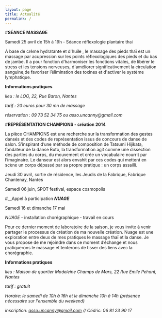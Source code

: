 ```yaml
---
layout: page
title: Actualité
permalink: /
---
```



#__SÉANCE MASSAGE__  

Samedi 25 avril de 15h à 19h - Séance réflexologie plantaire thai   




A base de crème hydratante et d'huile , le massage des pieds thaï est un massage par acupression sur les points réflexologiques des pieds et du bas de jambe. Il a pour fonction d'harmoniser les fonctions vitales, de libérer le stress et les tensions nerveuses, d'améliorer significativement la circulation sanguine,de favoriser l’élimination des toxines et d'activer le système lymphatique.  






__Informations pratiques__

_lieu : le LOO, 22, Rue Baron, Nantes_

_tarif : 20 euros pour 30 mn de massage_

_réservation : 09 73 52 34 75 ou asso.uncanny@gmail.com_





#__REPRÉSENTATION CHAMPIONS - création 2014__  




La pièce CHAMPIONS est une recherche sur la transformation des gestes dansés et des codes de représentation issus de concours de danse de salon. S’inspirant d’une méthode de composition de Tatsumi Hijikata, fondateur de la danse Buto, la transformation agit comme une dissection des parties du corps, du mouvement et crée un vocabulaire nourrit par l’imaginaire. Le danseur est alors envahit par ces codes qui mettent en scène un corps dépassé par sa propre pratique : un corps assailli.  





Jeudi 30 avril,  sortie de résidence,  les Jeudis de la Fabrique,  Fabrique Chantenay, Nantes

Samedi 06 juin, SPOT festival, espace cosmopolis





#__Appel à participation ___NUAGE___

Samedi 16 et dimanche 17 mai 

_NUAGE_ - installation chorégraphique - travail en cours  




Pour ce dernier moment de laboratoire de la saison, je vous invite à venir partager le processus de création de ma nouvelle création.
Nuage est une exploration entre deux de mes pratiques le massage thaï et la danse. Je vous propose de me rejoindre dans ce moment d’échange et nous pratiquerons le massage et tenterons de tisser des liens avec la chorégraphie.  





__Informations pratiques__

_lieu : Maison de quartier Madeleine Champs de Mars, 22 Rue Emile Pehant, Nantes_

_tarif : gratuit_

_Horaire: le samedi de 10h à 16h et le dimanche 10h à 14h (présence nécessaire sur l'ensemble du weekend)_

_inscription:  asso.uncanny@gmail.com // Cédric: 06 81 23 90 17_
